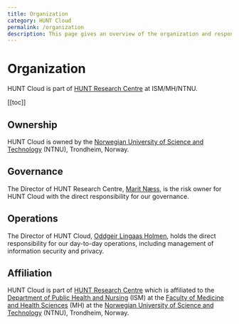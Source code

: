 ```yaml
---
title: Organization
category: HUNT Cloud
permalink: /organization
description: This page gives an overview of the organization and responsibilities for HUNT Cloud.
---
```


# Organization

HUNT Cloud is part of [HUNT Research Centre](https://www.ntnu.edu/hunt) at ISM/MH/NTNU. 

[[toc]]

## Ownership

HUNT Cloud is owned by the [Norwegian University of Science and Technology](https://www.ntnu.edu) (NTNU), Trondheim, Norway. 

## Governance

The Director of HUNT Research Centre, [Marit Næss](https://www.ntnu.edu/employees/marit.nass), is the risk owner for HUNT Cloud with the direct responsibility for our governance.

## Operations
 
The Director of HUNT Cloud, [Oddgeir Lingaas Holmen](https://www.ntnu.edu/employees/oddgeir.lingaas.holmen), holds the direct responsibility for our day-to-day operations, including management of information security and privacy.

## Affiliation

HUNT Cloud is part of [HUNT Research Centre](https://www.ntnu.edu/hunt) which is affiliated to the [Department of Public Health and Nursing](https://www.ntnu.edu/ism) (ISM) at the [Faculty of Medicine and Health Sciences](https://www.ntnu.edu/mh) (MH) at the [Norwegian University of Science and Technology](https://www.ntnu.edu) (NTNU), Trondheim, Norway.

